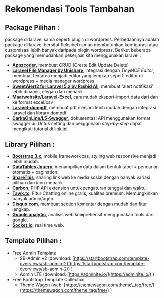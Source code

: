 # Rekomendasi Tools Tambahan

## Package Pilihan :

package di laravel sama seperti plugin di wordpress. Perbedaannya adalah package di laravel bersifat fleksibel namun membutuhkan konfigurasi atau customisasi lebih banyak daripada plugin wordpress. Berikut beberapa package yang memudahkan pekerjaan kita menggunakan laravel :

* [**Appzcoder**](https://github.com/appzcoder/crud-generator)**,** membuat CRUD \(Create Edit Update Delete\)
* [**Laravel File Manager by Unisharp**](https://unisharp.github.io/laravel-filemanager/), integrasi dengan _TinyMCE Editor_, membuat textarea menjadi editor yang lengkap seperti editor di wordpress + media manager wordpress
* [**SweetAlert2 for Laravel 5.x by Rashid Ali**](https://github.com/realrashid/sweet-alert), membuat 'alert notifikasi' lebih dinamis, elegan dan menarik
* [**Maatwebsite/Laravel-Excel**](http://www.maatwebsite.nl/laravel-excel/docs), cara mudah eksport-import data dari dan ke format excel/csv
* [**Laravel-dompdf**](https://github.com/barryvdh/laravel-dompdf)**,** membuat pdf menjadi lebih mudah dengan integrasi laravel dan library dompdf
* [**DarkaOnLine/L5-Swagger**](https://github.com/DarkaOnLine/L5-Swagger), dokumentasi API menggunakan format swagger ui. Untuk setting dan penggunaan _step-by-step_ dapat mengikuti tutorial di [link ini](https://medium.com/@mahbubkabir/discovering-swagger-in-laravel-rest-apis-cb0271c8f2).

## Library Pilihan :

* [**Bootstrap 3.x**](https://getbootstrap.com/docs/3.3/), mobile framework css, styling web responsive menjadi lebih mudah.
* [**DataTables Jquery**](https://datatables.net/), menampilkan data dalam bentuk tabel + pencarian otomatis + pagination.
* [**ShareThis**](https://www.sharethis.com/), sharing link web ke media sosial dengan banyak variasi pilihan dan icon menarik.
* [**Carbon**](http://carbon.nesbot.com/), PHP API extension untuk pengaturan tanggal dan waktu.
* [**Tawk.to**](https://www.tawk.to/), Fitur Chatting online gratis, kualitas premium. Memungkinkan banyak admin/agen.
* [**Disqus.com**](https://disqus.com/), membuat section komentar dengan mudah dan fitur lengkap.
* [**Google analytic**](https://analytics.google.com/analytics/web/), analisis web komprehensif menggunakan tools dari google.
* [**Socket.io**](https://socket.io/), real time web.

## Template Pilihan :

* Free Admin Template
  * SB-Admin v2 \(download: [https://startbootstrap.com/template-overviews/sb-admin-2](https://startbootstrap.com/template-overviews/sb-admin-2/) \)
  * Admin LTE \(download: [https://adminlte.io/](https://adminlte.io/) \)
* Free Bootstrap Template Collection
  * Theme Wagon \(web: [https://themewagon.com/theme\_tag/free/](https://themewagon.com/theme_tag/free/) \)  

